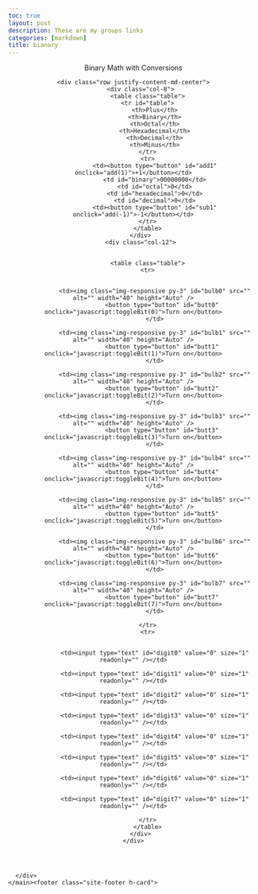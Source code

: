 ```yaml
---
toc: true
layout: post
description: These are my groups links
categories: [markdown]
title: bianary
---
```


<!DOCTYPE html>
<html lang="en"><head>


<div class="container bg-dark">
    <header class="pb-3 mb-4 border-bottom border-primary text-light">
        <span class="fs-4">Binary Math with Conversions</span>
    
    <div class="row justify-content-md-center">
        <div class="col-8">
            <table class="table">
            <tr id="table">
                <th>Plus</th>
                <th>Binary</th>
                <th>Octal</th>
                <th>Hexadecimal</th>
                <th>Decimal</th>
                <th>Minus</th>
            </tr>
            <tr>
                <td><button type="button" id="add1" onclick="add(1)">+1</button></td>
                <td id="binary">00000000</td>
                <td id="octal">0</td>
                <td id="hexadecimal">0</td>
                <td id="decimal">0</td>
                <td><button type="button" id="sub1" onclick="add(-1)">-1</button></td>
            </tr>
            </table>
        </div>
        <div class="col-12">


            <table class="table">
            <tr>


                <td><img class="img-responsive py-3" id="bulb0" src="" alt="" width="40" height="Auto" />
                    <button type="button" id="butt0" onclick="javascript:toggleBit(0)">Turn on</button>
                </td>

                <td><img class="img-responsive py-3" id="bulb1" src="" alt="" width="40" height="Auto" />
                    <button type="button" id="butt1" onclick="javascript:toggleBit(1)">Turn on</button>
                </td>
                  
                <td><img class="img-responsive py-3" id="bulb2" src="" alt="" width="40" height="Auto" />
                    <button type="button" id="butt2" onclick="javascript:toggleBit(2)">Turn on</button>
                </td>
      
                <td><img class="img-responsive py-3" id="bulb3" src="" alt="" width="40" height="Auto" />
                    <button type="button" id="butt3" onclick="javascript:toggleBit(3)">Turn on</button>
                </td>
      
                <td><img class="img-responsive py-3" id="bulb4" src="" alt="" width="40" height="Auto" />
                    <button type="button" id="butt4" onclick="javascript:toggleBit(4)">Turn on</button>
                </td>
                
                <td><img class="img-responsive py-3" id="bulb5" src="" alt="" width="40" height="Auto" />
                    <button type="button" id="butt5" onclick="javascript:toggleBit(5)">Turn on</button>
                </td>
  
                <td><img class="img-responsive py-3" id="bulb6" src="" alt="" width="40" height="Auto" />
                    <button type="button" id="butt6" onclick="javascript:toggleBit(6)">Turn on</button>
                </td>
  
                <td><img class="img-responsive py-3" id="bulb7" src="" alt="" width="40" height="Auto" />
                    <button type="button" id="butt7" onclick="javascript:toggleBit(7)">Turn on</button>
                </td>
  
            </tr>
            <tr>


                <td><input type="text" id="digit0" value="0" size="1" readonly="" /></td>

                <td><input type="text" id="digit1" value="0" size="1" readonly="" /></td>
    
                <td><input type="text" id="digit2" value="0" size="1" readonly="" /></td>
    
                <td><input type="text" id="digit3" value="0" size="1" readonly="" /></td>

                <td><input type="text" id="digit4" value="0" size="1" readonly="" /></td>
      
                <td><input type="text" id="digit5" value="0" size="1" readonly="" /></td>
    
                <td><input type="text" id="digit6" value="0" size="1" readonly="" /></td>
  
                <td><input type="text" id="digit7" value="0" size="1" readonly="" /></td>
      
            </tr>
            </table>
        </div>
    </div>
</div>
  
<script>
    const BITS = 8;
    const MAX = 2 ** BITS - 1;
    const MSG_ON = "Turn on";
    const IMAGE_ON = "";
    const MSG_OFF = "Turn off";
    const IMAGE_OFF = ""

    // return string with current value of each bit
    function getBits() {
        let bits = "";
        for(let i = 0; i < BITS; i++) {
        bits = bits + document.getElementById('digit' + i).value;
  }
        return bits;
  }
    // setter for DOM values
    function setConversions(binary) {
        document.getElementById('binary').innerHTML = binary;
        // Octal conversion
        document.getElementById('octal').innerHTML = parseInt(binary, 2).toString(8);
        // Hexadecimal conversion
        document.getElementById('hexadecimal').innerHTML = parseInt(binary, 2).toString(16);
        // Decimal conversion
        document.getElementById('decimal').innerHTML = parseInt(binary, 2).toString();
}
    //
    function decimal_2_base(decimal, base) {
        let conversion = "";
        // loop to convert to base
        do {
        let digit = decimal % base;
        conversion = "" + digit + conversion; // what does this do?
        decimal = ~~(decimal / base);         // what does this do?
        } while (decimal > 0);                  // why while at the end? what is ~~?
        // loop to pad with zeros
        if (base === 2) {                        // only pad for binary conversions
        for (let i = 0; conversion.length < BITS; i++) {
            conversion = "0" + conversion;
}
    }
        return conversion;
}

    // toggle selected bit and recalculate
    function toggleBit(i) {
        //alert("Digit action: " + i );
        const dig = document.getElementById('digit' + i);
        const image = document.getElementById('bulb' + i);
        const butt = document.getElementById('butt' + i);
        // Change digit and visual
        if (image.src.match(IMAGE_ON)) {
        dig.value = 0;
        image.src = IMAGE_OFF;
        butt.innerHTML = MSG_ON;
    } else { 
        dig.value = 1;
        image.src = IMAGE_ON;
        butt.innerHTML = MSG_OFF;
    }
        // Binary numbers
        const binary = getBits();
        setConversions(binary);
    }
    // add is positive integer, subtract is negative integer
    function add(n) {
        let binary = getBits();
        // convert to decimal and do math
        let decimal = parseInt(binary, 2);
        if (n > 0) {  // PLUS
        decimal = MAX === decimal ? 0 : decimal += n; // OVERFLOW or PLUS
        } else  {     // MINUS
        decimal = 0 === decimal ? MAX : decimal += n; // OVERFLOW or MINUS
    }
        // convert the result back to binary
        binary = decimal_2_base(decimal, 2);
        // update conversions
        setConversions(binary);
        // update bits
        for (let i = 0; i < binary.length; i++) {
        let digit = binary.substr(i, 1);
        document.getElementById('digit' + i).value = digit;
        if (digit === "1") {
            document.getElementById('bulb' + i).src = IMAGE_ON;
            document.getElementById('butt' + i).innerHTML = MSG_OFF;
    } else { 
            document.getElementById('bulb' + i).src = IMAGE_OFF;
            document.getElementById('butt' + i).innerHTML = MSG_ON;
    }
    }
}
</script>
  

      </div>
    </main><footer class="site-footer h-card">



</html>